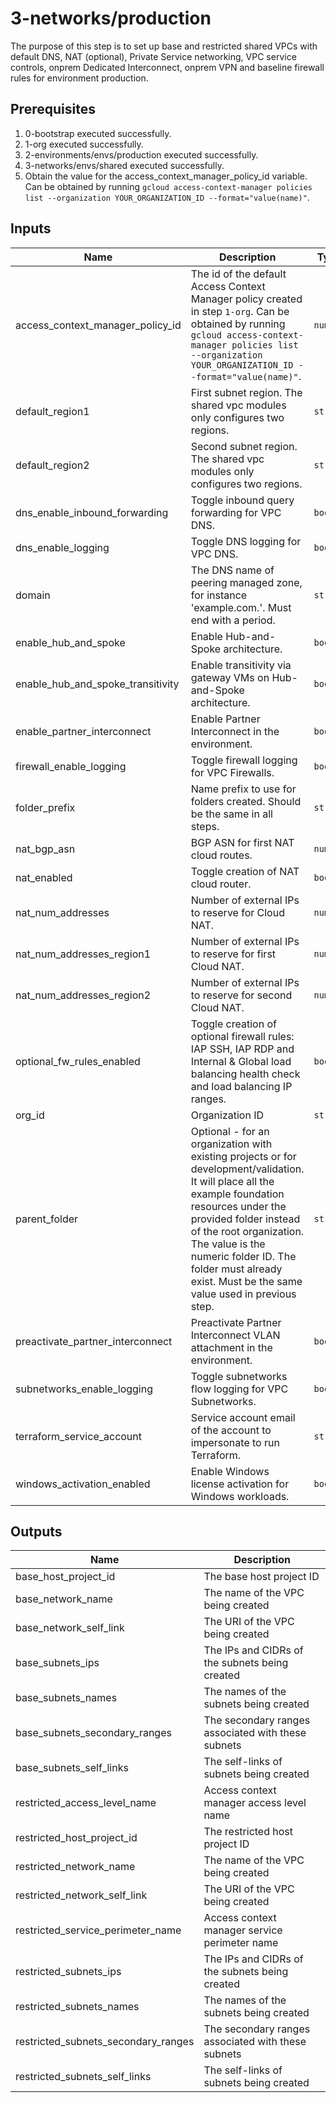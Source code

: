 # 3-networks/production


The purpose of this step is to set up base and restricted shared VPCs with default DNS, NAT (optional), Private Service networking, VPC service controls, onprem Dedicated Interconnect, onprem VPN and baseline firewall rules for environment production.

## Prerequisites

1. 0-bootstrap executed successfully.
1. 1-org executed successfully.
1. 2-environments/envs/production executed successfully.
1. 3-networks/envs/shared executed successfully.
1. Obtain the value for the access_context_manager_policy_id variable. Can be obtained by running `gcloud access-context-manager policies list --organization YOUR_ORGANIZATION_ID --format="value(name)"`.

<!-- BEGINNING OF PRE-COMMIT-TERRAFORM DOCS HOOK -->
## Inputs

| Name                                  | Description                                                                                                                                                                                                                                                                                                          | Type     | Default  | Required |
|---------------------------------------|----------------------------------------------------------------------------------------------------------------------------------------------------------------------------------------------------------------------------------------------------------------------------------------------------------------------|----------|----------|:--------:|
| access\_context\_manager\_policy\_id  | The id of the default Access Context Manager policy created in step `1-org`. Can be obtained by running `gcloud access-context-manager policies list --organization YOUR_ORGANIZATION_ID --format="value(name)"`.                                                                                                    | `number` | n/a      |   yes    |
| default\_region1                      | First subnet region. The shared vpc modules only configures two regions.                                                                                                                                                                                                                                             | `string` | n/a      |   yes    |
| default\_region2                      | Second subnet region. The shared vpc modules only configures two regions.                                                                                                                                                                                                                                            | `string` | n/a      |   yes    |
| dns\_enable\_inbound\_forwarding      | Toggle inbound query forwarding for VPC DNS.                                                                                                                                                                                                                                                                         | `bool`   | `true`   |    no    |
| dns\_enable\_logging                  | Toggle DNS logging for VPC DNS.                                                                                                                                                                                                                                                                                      | `bool`   | `true`   |    no    |
| domain                                | The DNS name of peering managed zone, for instance 'example.com.'. Must end with a period.                                                                                                                                                                                                                           | `string` | n/a      |   yes    |
| enable\_hub\_and\_spoke               | Enable Hub-and-Spoke architecture.                                                                                                                                                                                                                                                                                   | `bool`   | `false`  |    no    |
| enable\_hub\_and\_spoke\_transitivity | Enable transitivity via gateway VMs on Hub-and-Spoke architecture.                                                                                                                                                                                                                                                   | `bool`   | `false`  |    no    |
| enable\_partner\_interconnect         | Enable Partner Interconnect in the environment.                                                                                                                                                                                                                                                                      | `bool`   | `false`  |    no    |
| firewall\_enable\_logging             | Toggle firewall logging for VPC Firewalls.                                                                                                                                                                                                                                                                           | `bool`   | `true`   |    no    |
| folder\_prefix                        | Name prefix to use for folders created. Should be the same in all steps.                                                                                                                                                                                                                                             | `string` | `"fldr"` |    no    |
| nat\_bgp\_asn                         | BGP ASN for first NAT cloud routes.                                                                                                                                                                                                                                                                                  | `number` | `64514`  |    no    |
| nat\_enabled                          | Toggle creation of NAT cloud router.                                                                                                                                                                                                                                                                                 | `bool`   | `false`  |    no    |
| nat\_num\_addresses                   | Number of external IPs to reserve for Cloud NAT.                                                                                                                                                                                                                                                                     | `number` | `2`      |    no    |
| nat\_num\_addresses\_region1          | Number of external IPs to reserve for first Cloud NAT.                                                                                                                                                                                                                                                               | `number` | `2`      |    no    |
| nat\_num\_addresses\_region2          | Number of external IPs to reserve for second Cloud NAT.                                                                                                                                                                                                                                                              | `number` | `2`      |    no    |
| optional\_fw\_rules\_enabled          | Toggle creation of optional firewall rules: IAP SSH, IAP RDP and Internal & Global load balancing health check and load balancing IP ranges.                                                                                                                                                                         | `bool`   | `false`  |    no    |
| org\_id                               | Organization ID                                                                                                                                                                                                                                                                                                      | `string` | n/a      |   yes    |
| parent\_folder                        | Optional - for an organization with existing projects or for development/validation. It will place all the example foundation resources under the provided folder instead of the root organization. The value is the numeric folder ID. The folder must already exist. Must be the same value used in previous step. | `string` | `""`     |    no    |
| preactivate\_partner\_interconnect    | Preactivate Partner Interconnect VLAN attachment in the environment.                                                                                                                                                                                                                                                 | `bool`   | `false`  |    no    |
| subnetworks\_enable\_logging          | Toggle subnetworks flow logging for VPC Subnetworks.                                                                                                                                                                                                                                                                 | `bool`   | `true`   |    no    |
| terraform\_service\_account           | Service account email of the account to impersonate to run Terraform.                                                                                                                                                                                                                                                | `string` | n/a      |   yes    |
| windows\_activation\_enabled          | Enable Windows license activation for Windows workloads.                                                                                                                                                                                                                                                             | `bool`   | `false`  |    no    |

## Outputs

| Name                                   | Description                                        |
|----------------------------------------|----------------------------------------------------|
| base\_host\_project\_id                | The base host project ID                           |
| base\_network\_name                    | The name of the VPC being created                  |
| base\_network\_self\_link              | The URI of the VPC being created                   |
| base\_subnets\_ips                     | The IPs and CIDRs of the subnets being created     |
| base\_subnets\_names                   | The names of the subnets being created             |
| base\_subnets\_secondary\_ranges       | The secondary ranges associated with these subnets |
| base\_subnets\_self\_links             | The self-links of subnets being created            |
| restricted\_access\_level\_name        | Access context manager access level name           |
| restricted\_host\_project\_id          | The restricted host project ID                     |
| restricted\_network\_name              | The name of the VPC being created                  |
| restricted\_network\_self\_link        | The URI of the VPC being created                   |
| restricted\_service\_perimeter\_name   | Access context manager service perimeter name      |
| restricted\_subnets\_ips               | The IPs and CIDRs of the subnets being created     |
| restricted\_subnets\_names             | The names of the subnets being created             |
| restricted\_subnets\_secondary\_ranges | The secondary ranges associated with these subnets |
| restricted\_subnets\_self\_links       | The self-links of subnets being created            |

<!-- END OF PRE-COMMIT-TERRAFORM DOCS HOOK -->
